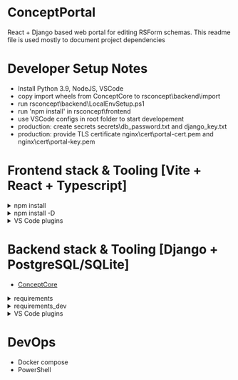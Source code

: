 # ConceptPortal
React + Django based web portal for editing RSForm schemas.
This readme file is used mostly to document project dependencies


# Developer Setup Notes
- Install Python 3.9, NodeJS, VSCode
- copy import wheels from ConceptCore to rsconcept\backend\import
- run rsconcept\backend\LocalEnvSetup.ps1
- run 'npm install' in rsconcept\frontend
- use VSCode configs in root folder to start developement
- production: create secrets secrets\db_password.txt and django_key.txt
- production: provide TLS certificate nginx\cert\portal-cert.pem and nginx\cert\portal-key.pem

# Frontend stack & Tooling [Vite + React + Typescript]
<details>
<summary>npm install</summary>
  <pre>
  - axios
  - react-router-dom 
  - react-toastify
  - react-loader-spinner
  - js-file-download
  - react-tabs
  - react-intl
  - react-data-table-component
  - react-dropdown-select
  - react-error-boundary
  - reagraph
  - react-tooltip
  </pre>
</details>
<details>
<summary>npm install -D</summary>
  <pre>
  - tailwindcss postcss autoprefixer
  - eslint-plugin-simple-import-sort
  - jest
  - ts-jest
  - @types/jest
  </pre>
</details>
<details>
<summary>VS Code plugins</summary>
  <pre>
  - ESLint
  - 
  </pre>
</details>

# Backend stack & Tooling [Django + PostgreSQL/SQLite]
- [ConceptCore](https://github.com/IRBorisov/ConceptCore)
<details>
<summary>requirements</summary>
  <pre>
  - tzdata
  - django
  - djangorestframework
  - django-cors-headers
  - django-filter
  - gunicorn
  - coreapi
  - psycopg2-binary
  </pre>
</details>
<details>
<summary>requirements_dev</summary>
  <pre>
  - coverage
  </pre>
</details>
<details>
<summary>VS Code plugins</summary>
  <pre>
  - 
  - 
  </pre>
</details>

# DevOps
- Docker compose
- PowerShell
